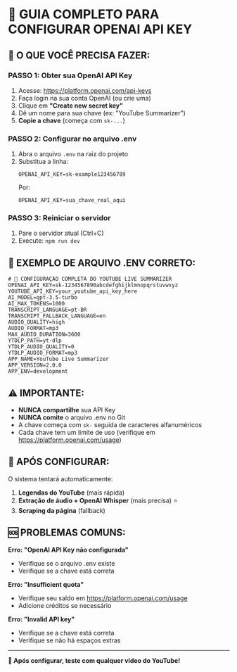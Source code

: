 # 🚀 GUIA COMPLETO PARA CONFIGURAR OPENAI API KEY

## 🎯 **O QUE VOCÊ PRECISA FAZER:**

### **PASSO 1: Obter sua OpenAI API Key**
1. Acesse: https://platform.openai.com/api-keys
2. Faça login na sua conta OpenAI (ou crie uma)
3. Clique em **"Create new secret key"**
4. Dê um nome para sua chave (ex: "YouTube Summarizer")
5. **Copie a chave** (começa com `sk-...`)

### **PASSO 2: Configurar no arquivo .env**
1. Abra o arquivo `.env` na raiz do projeto
2. Substitua a linha:
   ```
   OPENAI_API_KEY=sk-example123456789
   ```
   Por:
   ```
   OPENAI_API_KEY=sua_chave_real_aqui
   ```

### **PASSO 3: Reiniciar o servidor**
1. Pare o servidor atual (Ctrl+C)
2. Execute: `npm run dev`

## 🔑 **EXEMPLO DE ARQUIVO .ENV CORRETO:**

```
# 🎵 CONFIGURAÇÃO COMPLETA DO YOUTUBE LIVE SUMMARIZER
OPENAI_API_KEY=sk-1234567890abcdefghijklmnopqrstuvwxyz
YOUTUBE_API_KEY=your_youtube_api_key_here
AI_MODEL=gpt-3.5-turbo
AI_MAX_TOKENS=1000
TRANSCRIPT_LANGUAGE=pt-BR
TRANSCRIPT_FALLBACK_LANGUAGE=en
AUDIO_QUALITY=high
AUDIO_FORMAT=mp3
MAX_AUDIO_DURATION=3600
YTDLP_PATH=yt-dlp
YTDLP_AUDIO_QUALITY=0
YTDLP_AUDIO_FORMAT=mp3
APP_NAME=YouTube Live Summarizer
APP_VERSION=2.0.0
APP_ENV=development
```

## ⚠️ **IMPORTANTE:**

- **NUNCA compartilhe** sua API Key
- **NUNCA comite** o arquivo .env no Git
- A chave começa com `sk-` seguida de caracteres alfanuméricos
- Cada chave tem um limite de uso (verifique em https://platform.openai.com/usage)

## 🎉 **APÓS CONFIGURAR:**

O sistema tentará automaticamente:
1. **Legendas do YouTube** (mais rápida)
2. **Extração de áudio + OpenAI Whisper** (mais precisa) ⭐
3. **Scraping da página** (fallback)

## 🆘 **PROBLEMAS COMUNS:**

**Erro: "OpenAI API Key não configurada"**
- Verifique se o arquivo .env existe
- Verifique se a chave está correta

**Erro: "Insufficient quota"**
- Verifique seu saldo em https://platform.openai.com/usage
- Adicione créditos se necessário

**Erro: "Invalid API key"**
- Verifique se a chave está correta
- Verifique se não há espaços extras

---

**🚀 Após configurar, teste com qualquer vídeo do YouTube!**


